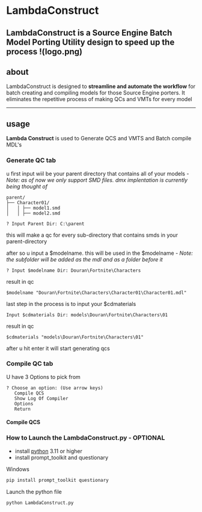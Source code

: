 # LambdaConstruct
LambdaConstruct is a Source Engine Batch Model Porting Utility design to speed up the process
!(logo.png)
---

## about

LambdaConstruct is designed to **streamline and automate the workflow** for batch creating and compiling models 
for those Source Engine porters. It eliminates the repetitive process of making QCs and VMTs for every model

---

## usage

**Lambda Construct** is used to Generate QCS and VMTS and Batch compile MDL's

### Generate QC tab
u first input wiil be your parent directory that contains all of your models - *Note: as of now we only support SMD files. dmx implentation is currently being thought of*
```
parent/
├── Character01/
│   │ ├── model1.smd
│   │ ├── model2.smd
```

```
? Input Parent Dir: C:\parent
```
this will make a qc for every sub-directory that contains smds in your parent-directory

after so u input a $modelname. this will be used in the $modelname - *Note: the subfolder will be added as the mdl and as a folder before it*

```
? Input $modelname Dir: Douran\Fortnite\Characters
```
result in qc
```
$modelname "Douran\Fortnite\Characters\Character01\Character01.mdl"
```
last step in the process is to input your $cdmaterials
```
Input $cdmaterials Dir: models\Douran\Fortnite\Characters\01
```
result in qc
```
$cdmaterials "models\Douran\Fortnite\Characters\01"
```

after u hit enter it will start generating qcs

### Compile QC tab

U have 3 Options to pick from
```
? Choose an option: (Use arrow keys)
   Compile QCS
   Show Log Of Compiler
   Options
   Return
```

#### Compile QCS



### How to Launch the LambdaConstruct.py - OPTIONAL

- install [python](https://www.python.org/) 3.11 or higher
- install prompt_toolkit and questionary

Windows
```bash
pip install prompt_toolkit questionary
```
Launch the python file
```bash
python LambdaConstruct.py
```
